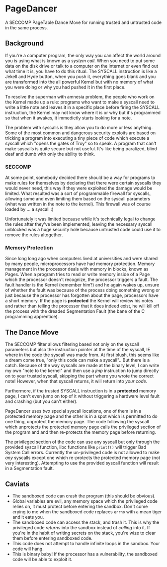 # PageDancer

A SECCOMP PageTable Dance Move for running trusted and untrusted code in the same process.


## Background

If you're a computer program, the only way you can affect the world around you is using what
is known as a *system call*. When you need to put some data on the disk drive or talk to a
computer on the internet or even find out what time it is, you have to do this ritual.
The SYSCALL instruction is like a Jekell and Hyde button, when you push it, everything goes
blank and you are transformed into the all powerful Kernel but with no memory of what you
were doing or why you had pushed it in the first place.

To resolve the superman with amnesia problem, the people who work on the Kernel made up a rule:
programs who want to make a syscall need to write a little note and leaves it in a specific
place before firing the SYSCALL instruction, the Kernel may not know where it is or why but
it's programmed so that when it awakes, it immedietly starts looking for a note.

The problem with syscalls is they allow you to do more or less anything. Some of the most common
and dangerous security exploits are based on tricking a program into executing a tiny piece
of code which execute a syscall which "opens the gates of Troy" so to speak. A program that can't
make syscalls is quite secure but not useful. It's like being paralized, blind deaf and dumb with
only the ability to think.


### SECCOMP

At some point, somebody decided there should be a way for programs to make rules for themselves
by declaring that there were certain syscalls they would never need, this way if they were
exploited the damage would be limited. What resulted was a sort of programmable firewall for
syscalls, allowing some and even limiting them based on the syscall parameters (what was written
in the note to the kernel). This firewall was of course loaded by ... a syscall :)

Unfortunately it was limited because while it's technically legal to change the rules after
they've been implemented, leaving the necessary syscall unblocked was a huge security hole
because untrusted code could use it to remove the rules altogether.


### Memory Protection

Since long long ago when computers lived at universities and were shared by many people,
microprocessors have had memory protection. Memory management in the processor deals with memory
in blocks, known as Pages. When a program tries to read or write memory inside of a Page which
the processor doesn't recognize, the processor triggers a fault. The fault handler is the Kernel
(remember him?) and he again wakes up, unsure of whether the fault was because of the process
doing something wrong or just because the processor has forgotten about the page, processors
have a short memory. If the page is **protected** the Kernel will review his notes and rather than
telling the processor that it does indeed exist, he will kill off the process with the dreaded
Segmentation Fault (the bane of the C programming apprentice).


## The Dance Move

The SECCOMP filter allows filtering based not only on the syscall parameters but also the
instruction pointer at the time of the syscall, IE where in the code the syscall was made from.
At first blush, this seems like a dream come true, "only this code can make a syscall".. But there
is a catch. Because of the way syscalls are made at the binary level, I can write my own
"note to the kernel" and then use a *jmp* instruction to jump directly on to your trusted syscall,
skipping the part where you wrote the correct note! However, when that syscall returns, it will
return into *your code*.

Furthermore, if the trusted SYSCALL instruction is in a **protected** memory page, I can't even
jump on top of it without triggering a hardware level fault and crashing (but you can't either).

PageDancer uses *two* special syscall locations, one of them is in a protected memory page and
the other is in a spot which is permitted to do one thing, unprotect the memory page. The code
following the syscall which unprotects the protected memory page calls the privileged section of
the program and and then re-protects the memory page before returning.

The privileged section of the code can use any syscall but only through the provided syscall
function, libc functions like `printf()` will trigger Bad System Call errors. Currently the
un-privileged code is not allowed to make *any* syscalls except one which re-protects the
protected memory page (not very interesting). Attempting to use the provided syscall function
will result in a Segmentation fault.


## Caviats

* The sandboxed code can crash the program (this should be obvious).
* Global variables are evil, any memory space which the privileged code relies on, it must
protect before entering the sandbox. Don't come crying to me when the sandboxed code replaces
`errno` with a mean tiger and it eats you.
* The sandboxed code can access the stack, and trash it. This is why the privileged code
*returns* into the sandbox instead of *calling* into it. If you're in the habit of writing
secrets on the stack, you're wize to clear them before entering sandboxed code.
* This code does not attempt to handle infinite loops in the sandbox. Your code will hang.
* This is binary baby! If the processor has a vulnerability, the sandboxed code will be able
to exploit it.



